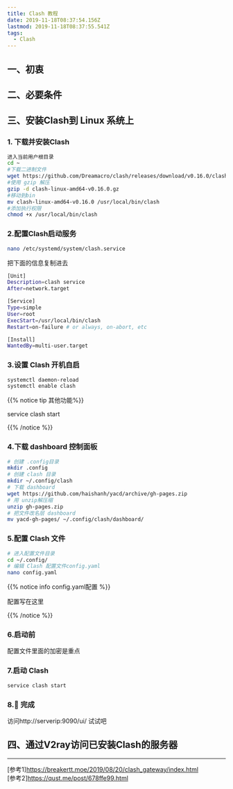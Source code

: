 ```yaml
---
title: Clash 教程
date: 2019-11-18T08:37:54.156Z
lastmod: 2019-11-18T08:37:55.541Z
tags:
  - Clash
---
```

## 一、初衷
## 二、必要条件
## 三、安装Clash到 Linux 系统上

### 1. 下载并安装Clash

```bash
进入当前用户根目录
cd ~
#下载二进制文件
wget https://github.com/Dreamacro/clash/releases/download/v0.16.0/clash-linux-amd64-v0.16.0.gz 
#使用 gzip 解压
gzip -d clash-linux-amd64-v0.16.0.gz 
#移动到bin
mv clash-linux-amd64-v0.16.0 /usr/local/bin/clash 
#添加执行权限
chmod +x /usr/local/bin/clash 
```

### 2.配置Clash启动服务

```bash
nano /etc/systemd/system/clash.service
```
把下面的信息复制进去
```bash
[Unit]
Description=clash service
After=network.target

[Service]
Type=simple
User=root
ExecStart=/usr/local/bin/clash
Restart=on-failure # or always, on-abort, etc

[Install]
WantedBy=multi-user.target
```


### 3.设置 Clash 开机自启

```bash
systemctl daemon-reload
systemctl enable clash
```

{{% notice tip 其他功能%}}

service clash start

{{% /notice %}}

### 4.下载 dashboard 控制面板

```bash
# 创建 .config目录
mkdir .config 
# 创建 clash 目录
mkdir ~/.config/clash
# 下载 dashboard
wget https://github.com/haishanh/yacd/archive/gh-pages.zip
# 用 unzip解压缩 
unzip gh-pages.zip
# 把文件改名层 dashboard
mv yacd-gh-pages/ ~/.config/clash/dashboard/
```



### 5.配置 Clash 文件

```bash
# 进入配置文件目录
cd ~/.config/
# 编辑 Clash 配置文件config.yaml
nano config.yaml

```

{{% notice info config.yaml配置 %}}

配置写在这里

{{% /notice %}}

### 6.启动前

配置文件里面的加密是重点

### 7.启动 Clash

```bash
service clash start
```

### 8.:tada: 完成

访问http://serverip:9090/ui/ 试试吧

## 四、通过V2ray访问已安装Clash的服务器



------
[参考1]<https://breakertt.moe/2019/08/20/clash_gateway/index.html>    
[参考2]<https://qust.me/post/678ffe99.html>
